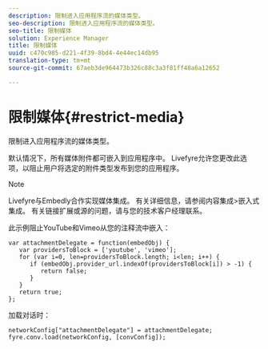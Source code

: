 ```yaml
---
description: 限制进入应用程序流的媒体类型。
seo-description: 限制进入应用程序流的媒体类型。
seo-title: 限制媒体
solution: Experience Manager
title: 限制媒体
uuid: c470c985-d221-4f39-8bd4-4e44ec14db95
translation-type: tm+mt
source-git-commit: 67aeb3de964473b326c88c3a3f81ff48a6a12652

---
```



# 限制媒体{#restrict-media}

限制进入应用程序流的媒体类型。

默认情况下，所有媒体附件都可嵌入到应用程序中。 Livefyre允许您更改此选项，以阻止用户将选定的附件类型发布到您的应用程序。

>[!NOTE]
>
>Livefyre与Embedly合作实现媒体集成。 有关详细信息，请参阅内容集成&gt;嵌入式集成。 有关链接扩展或源的问题，请与您的技术客户经理联系。

此示例阻止YouTube和Vimeo从您的注释流中嵌入：

```
var attachmentDelegate = function(embedObj) { 
   var providersToBlock = ['youtube', 'vimeo']; 
   for (var i=0, len=providersToBlock.length; i<len; i++) { 
      if (embedObj.provider_url.indexOf(providersToBlock[i]) > -1) { 
         return false; 
      } 
   } 
   return true; 
};
```

加载对话时：

```
networkConfig["attachmentDelegate"] = attachmentDelegate; 
fyre.conv.load(networkConfig, [convConfig]);
```

